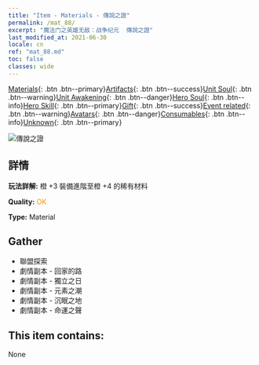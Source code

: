 ```yaml
---
title: "Item - Materials - 傳說之證"
permalink: /mat_88/
excerpt: "魔法门之英雄无敌：战争纪元  傳說之證"
last_modified_at: 2021-06-30
locale: cn
ref: "mat_88.md"
toc: false
classes: wide
---
```

 [Materials](/ItemsCN/){: .btn .btn--primary}[Artifacts](/ItemsCN/Artifacts/){: .btn .btn--success}[Unit Soul](/ItemsCN/UnitSoul/){: .btn .btn--warning}[Unit Awakening](/ItemsCN/UnitAwakening/){: .btn .btn--danger}[Hero Soul](/ItemsCN/HeroSoul/){: .btn .btn--info}[Hero Skill](/ItemsCN/HeroSkill/){: .btn .btn--primary}[Gift](/ItemsCN/Gift/){: .btn .btn--success}[Event related](/ItemsCN/Events/){: .btn .btn--warning}[Avatars](/ItemsCN/Avatars/){: .btn .btn--danger}[Consumables](/ItemsCN/Consumables/){: .btn .btn--info}[Unknown](/ItemsCN/Unknown/){: .btn .btn--primary}

 ![傳說之證](/images/t/i_cailiao_hexin3.png)

## 詳情
 **玩法詳解:** 橙 +3 裝備進階至橙 +4 的稀有材料

 **Quality:** <span style="color: #FF8C00">OK</span>

 **Type:** Material

## Gather

*    聯盟探索 
*    劇情副本 - 回家的路 
*    劇情副本 - 獨立之日 
*    劇情副本 - 元素之潮 
*    劇情副本 - 沉眠之地 
*    劇情副本 - 命運之聲 

## This item contains:

  None

